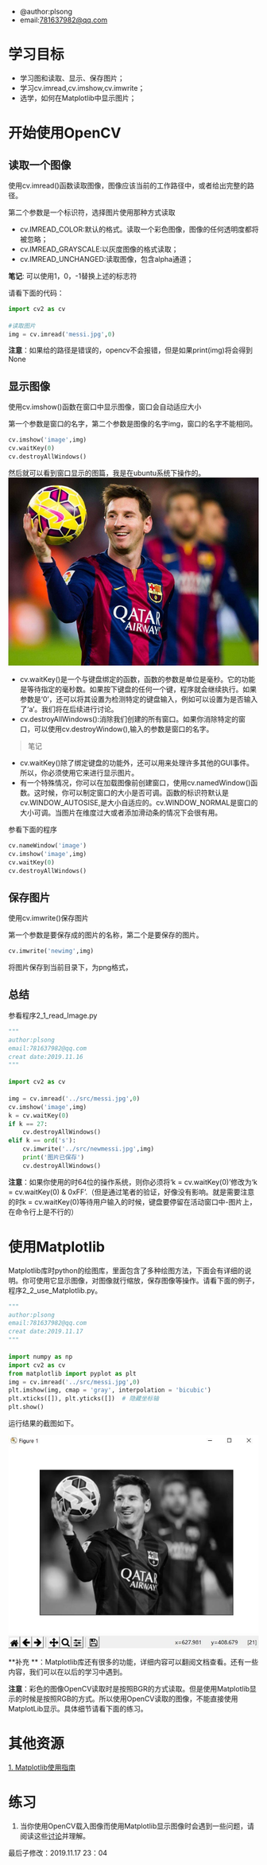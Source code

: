 * @author:plsong
* email:781637982@qq.com
# 学习目标
* 学习图和读取、显示、保存图片；
* 学习cv.imread,cv.imshow,cv.imwrite；
* 选学，如何在Matplotlib中显示图片；

# 开始使用OpenCV
## 读取一个图像

使用cv.imread()函数读取图像，图像应该当前的工作路径中，或者给出完整的路径。

第二个参数是一个标识符，选择图片使用那种方式读取
* cv.IMREAD_COLOR:默认的格式。读取一个彩色图像，图像的任何透明度都将被忽略；
* cv.IMREAD_GRAYSCALE:以灰度图像的格式读取；
* cv.IMREAD_UNCHANGED:读取图像，包含alpha通道；

**笔记**: 可以使用1，0，-1替换上述的标志符

请看下面的代码：
```python
import cv2 as cv

#读取图片
img = cv.imread('messi.jpg',0)
```
**注意**：如果给的路径是错误的，opencv不会报错，但是如果print(img)将会得到 None

## 显示图像
使用cv.imshow()函数在窗口中显示图像，窗口会自动适应大小

第一个参数是窗口的名字，第二个参数是图像的名字img，窗口的名字不能相同。
```python
cv.imshow('image',img)
cv.waitKey(0)
cv.destroyAllWindows()
```
然后就可以看到窗口显示的图篇，我是在ubuntu系统下操作的。
![图片](./src/messi.jpg)

* cv.waitKey()是一个与键盘绑定的函数，函数的参数是单位是毫秒。它的功能是等待指定的毫秒数。如果按下键盘的任何一个键，程序就会继续执行。如果参数是‘0’，还可以将其设置为检测特定的键盘输入，例如可以设置为是否输入了‘a’。我们将在后续进行讨论。
* cv.destroyAllWindows():消除我们创建的所有窗口。如果你消除特定的窗口，可以使用cv.destroyWindow(),输入的参数是窗口的名字。

> 笔记
   * cv.waitKey()除了绑定键盘的功能外，还可以用来处理许多其他的GUI事件。所以，你必须使用它来进行显示图片。
   * 有一个特殊情况，你可以在加载图像前创建窗口，使用cv.namedWindow()函数。这时候，你可以制定窗口的大小是否可调。函数的标识符默认是cv.WINDOW_AUTOSISE,是大小自适应的。cv.WINDOW_NORMAL是窗口的大小可调。当图片在维度过大或者添加滑动条的情况下会很有用。

参看下面的程序
```python
cv.nameWindow('image')
cv.imshow('image',img)
cv.waitKey(0)
cv.destroyAllWindows()
```
## 保存图片
使用cv.imwrite()保存图片

第一个参数是要保存成的图片的名称，第二个是要保存的图片。
```python
cv.imwrite('newimg',img)
```
将图片保存到当前目录下，为png格式，
## 总结
参看程序2_1_read_Image.py

```python
"""
author:plsong
email:781637982@qq.com
creat date:2019.11.16
"""

import cv2 as cv

img = cv.imread('../src/messi.jpg',0)
cv.imshow('image',img)
k = cv.waitKey(0)
if k == 27:
    cv.destroyAllWindows()
elif k == ord('s'):
    cv.imwrite('../src/newmessi.jpg',img)
    print('图片已保存')
    cv.destroyAllWindows()
```

**注意**：如果你使用的时64位的操作系统，则你必须将‘k = cv.waitKey(0)’修改为‘k = cv.waitKey(0) & 0xFF’.（但是通过笔者的验证，好像没有影响。就是需要注意的时k = cv.waitKey(0)等待用户输入的时候，键盘要停留在活动窗口中-图片上，在命令行上是不行的）

# 使用Matplotlib

Matplotlib库时python的绘图库，里面包含了多种绘图方法，下面会有详细的说明。你可使用它显示图像，对图像就行缩放，保存图像等操作。请看下面的例子，程序2_2_use_Matplotlib.py。

```python
"""
author:plsong
email:781637982@qq.com
creat date:2019.11.17
"""

import numpy as np
import cv2 as cv
from matplotlib import pyplot as plt
img = cv.imread('../src/messi.jpg',0)
plt.imshow(img, cmap = 'gray', interpolation = 'bicubic')
plt.xticks([]), plt.yticks([])  # 隐藏坐标轴
plt.show()
```

运行结果的截图如下。

![图片](./src/messiGray.jpg)

**补充 **：Matplotlib库还有很多的功能，详细内容可以翻阅文档查看。还有一些内容，我们可以在以后的学习中遇到。

**注意**：彩色的图像OpenCV读取时是按照BGR的方式读取。但是使用Matplotlib显示的时候是按照RGB的方式。所以使用OpenCV读取的图像，不能直接使用MatplotLib显示。具体细节请看下面的练习。

# 其他资源

[1. Matplotlib使用指南](https://matplotlib.org/api/pyplot_api.html)

# 练习

1. 当你使用OpenCV载入图像而使用Matplotlib显示图像时会遇到一些问题，请阅读这些[讨论](https://stackoverflow.com/questions/15072736/extracting-a-region-from-an-image-using-slicing-in-python-opencv/15074748#15074748)并理解。

最后子修改：2019.11.17 23：04